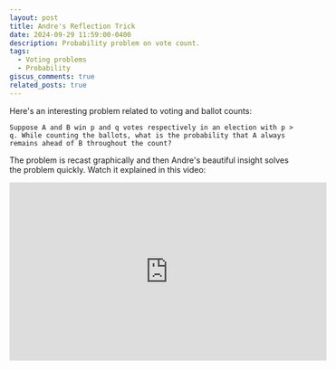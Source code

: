 ```yaml
---
layout: post
title: Andre's Reflection Trick
date: 2024-09-29 11:59:00-0400
description: Probability problem on vote count.
tags:
  - Voting problems
  - Probability
giscus_comments: true
related_posts: true
---
```


Here's an interesting problem related to voting and ballot counts:

```quote
Suppose A and B win p and q votes respectively in an election with p > q. While counting the ballots, what is the probability that A always remains ahead of B throughout the count?
```

The problem is recast graphically and then Andre's beautiful insight solves the problem quickly. Watch it explained in this video:

<iframe width="560" height="315" src="https://www.youtube.com/embed/ebKPaj9Pj6s?si=2NHw--F9A2G60vwM" title="YouTube video player" frameborder="0" allow="accelerometer; autoplay; clipboard-write; encrypted-media; gyroscope; picture-in-picture; web-share" referrerpolicy="strict-origin-when-cross-origin" allowfullscreen></iframe>
